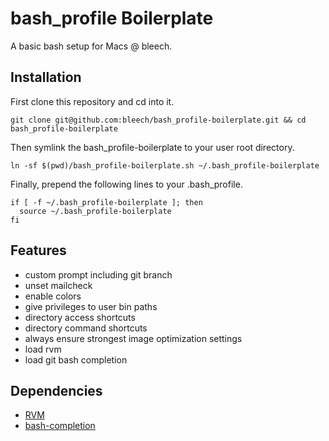 # bash_profile Boilerplate

A basic bash setup for Macs @ bleech.

## Installation

First clone this repository and cd into it.

```
git clone git@github.com:bleech/bash_profile-boilerplate.git && cd bash_profile-boilerplate
```

Then symlink the bash_profile-boilerplate to your user root directory.

```
ln -sf $(pwd)/bash_profile-boilerplate.sh ~/.bash_profile-boilerplate
```

Finally, prepend the following lines to your .bash_profile.

```
if [ -f ~/.bash_profile-boilerplate ]; then
  source ~/.bash_profile-boilerplate
fi
```

## Features

- custom prompt including git branch
- unset mailcheck
- enable colors
- give privileges to user bin paths
- directory access shortcuts
- directory command shortcuts
- always ensure strongest image optimization settings
- load rvm
- load git bash completion

## Dependencies

- [RVM](https://rvm.io/)
- [bash-completion](http://bash-completion.alioth.debian.org/)
